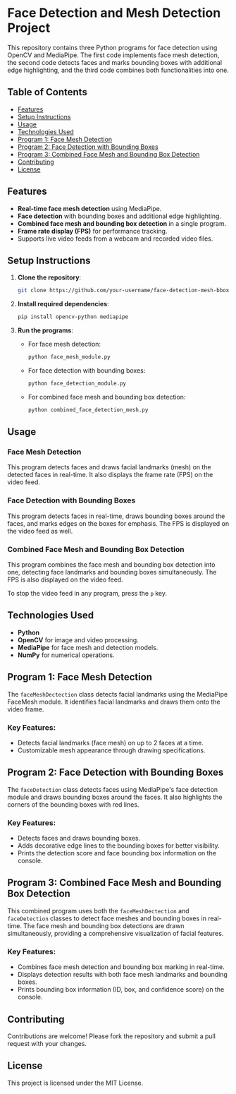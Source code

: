 # Face Detection and Mesh Detection Project

This repository contains three Python programs for face detection using OpenCV and MediaPipe. The first code implements face mesh detection, the second code detects faces and marks bounding boxes with additional edge highlighting, and the third code combines both functionalities into one.

## Table of Contents
- [Features](#features)
- [Setup Instructions](#setup-instructions)
- [Usage](#usage)
- [Technologies Used](#technologies-used)
- [Program 1: Face Mesh Detection](#program-1-face-mesh-detection)
- [Program 2: Face Detection with Bounding Boxes](#program-2-face-detection-with-bounding-boxes)
- [Program 3: Combined Face Mesh and Bounding Box Detection](#program-3-combined-face-mesh-and-bounding-box-detection)
- [Contributing](#contributing)
- [License](#license)

## Features
- **Real-time face mesh detection** using MediaPipe.
- **Face detection** with bounding boxes and additional edge highlighting.
- **Combined face mesh and bounding box detection** in a single program.
- **Frame rate display (FPS)** for performance tracking.
- Supports live video feeds from a webcam and recorded video files.

## Setup Instructions

1. **Clone the repository**:
    ```bash
    git clone https://github.com/your-username/face-detection-mesh-bbox.git
    ```

2. **Install required dependencies**:
    ```bash
    pip install opencv-python mediapipe
    ```

3. **Run the programs**:
    - For face mesh detection:
      ```bash
      python face_mesh_module.py
      ```
    - For face detection with bounding boxes:
      ```bash
      python face_detection_module.py
      ```
    - For combined face mesh and bounding box detection:
      ```bash
      python combined_face_detection_mesh.py
      ```

## Usage

### Face Mesh Detection
This program detects faces and draws facial landmarks (mesh) on the detected faces in real-time. It also displays the frame rate (FPS) on the video feed.

### Face Detection with Bounding Boxes
This program detects faces in real-time, draws bounding boxes around the faces, and marks edges on the boxes for emphasis. The FPS is displayed on the video feed as well.

### Combined Face Mesh and Bounding Box Detection
This program combines the face mesh and bounding box detection into one, detecting face landmarks and bounding boxes simultaneously. The FPS is also displayed on the video feed.

To stop the video feed in any program, press the `p` key.

## Technologies Used
- **Python**
- **OpenCV** for image and video processing.
- **MediaPipe** for face mesh and detection models.
- **NumPy** for numerical operations.

## Program 1: Face Mesh Detection
The `faceMeshDectection` class detects facial landmarks using the MediaPipe FaceMesh module. It identifies facial landmarks and draws them onto the video frame.

### Key Features:
- Detects facial landmarks (face mesh) on up to 2 faces at a time.
- Customizable mesh appearance through drawing specifications.

## Program 2: Face Detection with Bounding Boxes
The `faceDetection` class detects faces using MediaPipe's face detection module and draws bounding boxes around the faces. It also highlights the corners of the bounding boxes with red lines.

### Key Features:
- Detects faces and draws bounding boxes.
- Adds decorative edge lines to the bounding boxes for better visibility.
- Prints the detection score and face bounding box information on the console.

## Program 3: Combined Face Mesh and Bounding Box Detection
This combined program uses both the `faceMeshDectection` and `faceDetection` classes to detect face meshes and bounding boxes in real-time. The face mesh and bounding box detections are drawn simultaneously, providing a comprehensive visualization of facial features.

### Key Features:
- Combines face mesh detection and bounding box marking in real-time.
- Displays detection results with both face mesh landmarks and bounding boxes.
- Prints bounding box information (ID, box, and confidence score) on the console.

## Contributing
Contributions are welcome! Please fork the repository and submit a pull request with your changes.

## License
This project is licensed under the MIT License.
